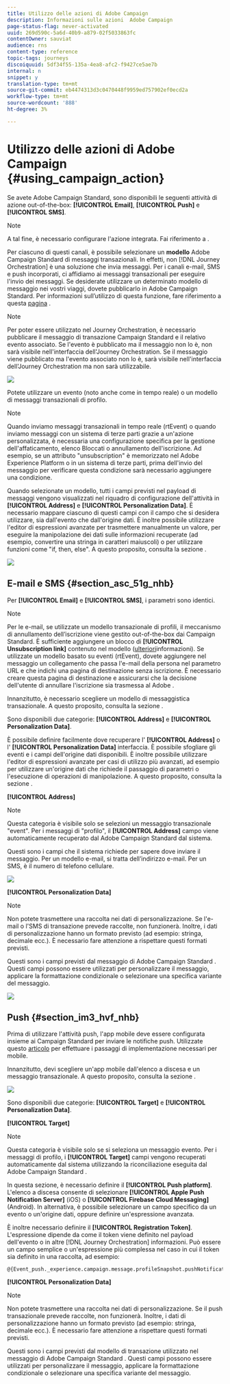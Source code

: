 ```yaml
---
title: Utilizzo delle azioni di Adobe Campaign
description: Informazioni sulle azioni  Adobe Campaign
page-status-flag: never-activated
uuid: 269d590c-5a6d-40b9-a879-02f5033863fc
contentOwner: sauviat
audience: rns
content-type: reference
topic-tags: journeys
discoiquuid: 5df34f55-135a-4ea8-afc2-f9427ce5ae7b
internal: n
snippet: y
translation-type: tm+mt
source-git-commit: eb4474313d3c0470448f9959ed757902ef0ecd2a
workflow-type: tm+mt
source-wordcount: '888'
ht-degree: 3%

---
```



# Utilizzo delle azioni di Adobe Campaign {#using_campaign_action}

Se avete  Adobe Campaign Standard, sono disponibili le seguenti attività di azione out-of-the-box: **[!UICONTROL Email]**, **[!UICONTROL Push]** e **[!UICONTROL SMS]**.

>[!NOTE]
>
>A tal fine, è necessario configurare l&#39;azione integrata. Fai riferimento a [](../action/working-with-adobe-campaign.md).

Per ciascuno di questi canali, è possibile selezionare un **modello** Adobe Campaign Standard di messaggi transazionali. In effetti, non [!DNL Journey Orchestration] è una soluzione che invia messaggi. Per i canali e-mail, SMS e push incorporati, ci affidiamo ai messaggi transazionali per eseguire l&#39;invio dei messaggi. Se desiderate utilizzare un determinato modello di messaggio nei vostri viaggi, dovete pubblicarlo in  Adobe Campaign Standard. Per informazioni sull’utilizzo di questa funzione, fare riferimento a questa [pagina](https://docs.adobe.com/content/help/it-IT/campaign-standard/using/communication-channels/transactional-messaging/about-transactional-messaging.translate.html) .

>[!NOTE]
>
>Per poter essere utilizzato nel Journey Orchestration, è necessario pubblicare il messaggio di transazione Campaign Standard e il relativo evento associato. Se l&#39;evento è pubblicato ma il messaggio non lo è, non sarà visibile nell&#39;interfaccia dell&#39;Journey Orchestration. Se il messaggio viene pubblicato ma l&#39;evento associato non lo è, sarà visibile nell&#39;interfaccia dell&#39;Journey Orchestration ma non sarà utilizzabile.

![](../assets/journey59.png)

Potete utilizzare un evento (noto anche come in tempo reale) o un modello di messaggi transazionali di profilo.

>[!NOTE]
>
>Quando inviamo messaggi transazionali in tempo reale (rtEvent) o quando inviamo messaggi con un sistema di terze parti grazie a un&#39;azione personalizzata, è necessaria una configurazione specifica per la gestione dell&#39;affaticamento,  elenco Bloccati o annullamento dell&#39;iscrizione. Ad esempio, se un attributo &quot;unsubscription&quot; è memorizzato nel Adobe Experience Platform  o in un sistema di terze parti, prima dell&#39;invio del messaggio per verificare questa condizione sarà necessario aggiungere una condizione.

Quando selezionate un modello, tutti i campi previsti nel payload di messaggi vengono visualizzati nel riquadro di configurazione dell&#39;attività in **[!UICONTROL Address]** e **[!UICONTROL Personalization Data]**. È necessario mappare ciascuno di questi campi con il campo che si desidera utilizzare, sia dall&#39;evento che dall&#39;origine dati. È inoltre possibile utilizzare l&#39;editor di espressioni avanzate per trasmettere manualmente un valore, per eseguire la manipolazione dei dati sulle informazioni recuperate (ad esempio, convertire una stringa in caratteri maiuscoli) o per utilizzare funzioni come &quot;if, then, else&quot;. A questo proposito, consulta la sezione [](../expression/expressionadvanced.md).

![](../assets/journey60.png)

## E-mail e SMS {#section_asc_51g_nhb}

Per **[!UICONTROL Email]** e **[!UICONTROL SMS]**, i parametri sono identici.

>[!NOTE]
>
>Per le e-mail, se utilizzate un modello transazionale di profili, il meccanismo di annullamento dell’iscrizione viene gestito out-of-the-box dai Campaign Standard. È sufficiente aggiungere un blocco di **[!UICONTROL Unsubscription link]** contenuto nel modello ([ulteriori](https://docs.adobe.com/content/help/it-IT/campaign-standard/using/communication-channels/transactional-messaging/about-transactional-messaging.translate.html)informazioni). Se utilizzate un modello basato su eventi (rtEvent), dovete aggiungere nel messaggio un collegamento che passa l&#39;e-mail della persona nel parametro URL e che indichi una pagina di destinazione senza iscrizione. È necessario creare questa pagina di destinazione e assicurarsi che la decisione dell&#39;utente di annullare l&#39;iscrizione sia trasmessa al Adobe .

Innanzitutto, è necessario scegliere un modello di messaggistica transazionale. A questo proposito, consulta la sezione [](../building-journeys/about-action-activities.md).

Sono disponibili due categorie: **[!UICONTROL Address]** e **[!UICONTROL Personalization Data]**.

È possibile definire facilmente dove recuperare l&#39; **[!UICONTROL Address]** o l&#39; **[!UICONTROL Personalization Data]** interfaccia. È possibile sfogliare gli eventi e i campi dell&#39;origine dati disponibili. È inoltre possibile utilizzare l&#39;editor di espressioni avanzate per casi di utilizzo più avanzati, ad esempio per utilizzare un&#39;origine dati che richiede il passaggio di parametri o l&#39;esecuzione di operazioni di manipolazione. A questo proposito, consulta la sezione [](../expression/expressionadvanced.md).

**[!UICONTROL Address]**

>[!NOTE]
>
>Questa categoria è visibile solo se selezioni un messaggio transazionale &quot;event&quot;. Per i messaggi di &quot;profilo&quot;, il **[!UICONTROL Address]** campo viene automaticamente recuperato dal Adobe Campaign Standard  dal sistema.

Questi sono i campi che il sistema richiede per sapere dove inviare il messaggio. Per un modello e-mail, si tratta dell’indirizzo e-mail. Per un SMS, è il numero di telefono cellulare.

![](../assets/journey61.png)

**[!UICONTROL Personalization Data]**

>[!NOTE]
>
>Non potete trasmettere una raccolta nei dati di personalizzazione. Se l&#39;e-mail o l&#39;SMS di transazione prevede raccolte, non funzionerà. Inoltre, i dati di personalizzazione hanno un formato previsto (ad esempio: stringa, decimale ecc.). È necessario fare attenzione a rispettare questi formati previsti.

Questi sono i campi previsti dal messaggio di Adobe Campaign Standard . Questi campi possono essere utilizzati per personalizzare il messaggio, applicare la formattazione condizionale o selezionare una specifica variante del messaggio.

![](../assets/journey62.png)

## Push {#section_im3_hvf_nhb}

Prima di utilizzare l&#39;attività push, l&#39;app mobile deve essere configurata insieme ai Campaign Standard per inviare le notifiche push. Utilizzate questo [articolo](https://helpx.adobe.com/campaign/kb/integrate-mobile-sdk.html) per effettuare i passaggi di implementazione necessari per mobile.

Innanzitutto, devi scegliere un&#39;app mobile dall&#39;elenco a discesa e un messaggio transazionale. A questo proposito, consulta la sezione [](../building-journeys/about-action-activities.md).

![](../assets/journey62bis.png)

Sono disponibili due categorie: **[!UICONTROL Target]** e **[!UICONTROL Personalization Data]**.

**[!UICONTROL Target]**

>[!NOTE]
>
>Questa categoria è visibile solo se si seleziona un messaggio evento. Per i messaggi di profilo, i **[!UICONTROL Target]** campi vengono recuperati automaticamente dal sistema utilizzando la riconciliazione eseguita dal Adobe Campaign Standard .

In questa sezione, è necessario definire il **[!UICONTROL Push platform]**. L&#39;elenco a discesa consente di selezionare **[!UICONTROL Apple Push Notification Server]** (iOS) o **[!UICONTROL Firebase Cloud Messaging]** (Android). In alternativa, è possibile selezionare un campo specifico da un evento o un&#39;origine dati, oppure definire un&#39;espressione avanzata.

È inoltre necessario definire il **[!UICONTROL Registration Token]**. L&#39;espressione dipende da come il token viene definito nel payload dell&#39;evento o in altre [!DNL Journey Orchestration] informazioni. Può essere un campo semplice o un&#39;espressione più complessa nel caso in cui il token sia definito in una raccolta, ad esempio:

```
@{Event_push._experience.campaign.message.profileSnapshot.pushNotificationTokens.first().token}
```

**[!UICONTROL Personalization Data]**

>[!NOTE]
>
>Non potete trasmettere una raccolta nei dati di personalizzazione. Se il push transazionale prevede raccolte, non funzionerà. Inoltre, i dati di personalizzazione hanno un formato previsto (ad esempio: stringa, decimale ecc.). È necessario fare attenzione a rispettare questi formati previsti.

Questi sono i campi previsti dal modello di transazione utilizzato nel messaggio di Adobe Campaign Standard . Questi campi possono essere utilizzati per personalizzare il messaggio, applicare la formattazione condizionale o selezionare una specifica variante del messaggio.
